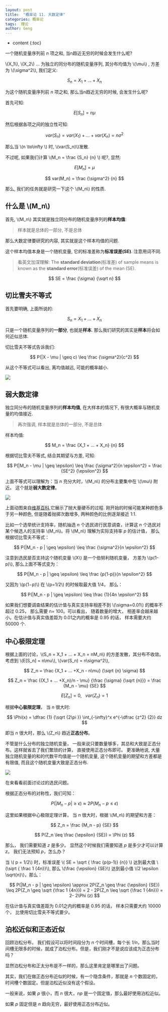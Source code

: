```yaml
---
layout: post
title:  "概率论 11. 大数定律"
categories: 概率论
tags:  理论
author: Geng
---
```


* content
{:toc}

一个随机变量序列前 *n* 项之和, 当n趋近无穷的时候会发生什么呢?






\\(X_1\\), \\(X_2\\) ... 为独立的同分布的随机变量序列, 其分布均值为 \\(\mu\\) , 方差为 \\(\sigma^2\\), 我们定义:

$$ S_n = X_1 + ... + X_n $$

为这个随机变量序列前 *n* 项之和, 那么当n趋近无穷的时候, 会发生什么呢?

首先可知:

$$ E[S_n] = n \mu $$

然后根据各项之间的独立性可知:

$$ var(S_n) = var(X_1) + ... + var(X_n) = n \sigma^2 $$

那么当 \\(n \to\infty \\) 时, \\(var(S_n)\\)发散.

不过呢, 如果我们计算 \\(M_n = \frac {S_n} {n} \\) 呢?, 显然:

$$ E[M_n] = \mu $$

$$ var(M_n) = \frac {\sigma^2} {n} $$

那么, 我们的任务就是研究一下这个 \\(M_n\\) 的性质.


## 什么是 \\(M_n\\)

首先, \\(M_n\\) 其实就是独立同分布的随机变量序列的**样本均值**:

> 样本就是总体的一部分, 不是总体

那么大数定律要研究的内容, 其实就是这个样本均值的问题.

这个样本均值本身是一个随机变量, 它的标准差称为**标准误差(SE)**. 注意用词不同.

> 看英文加深理解: The **standard deviation**(标准差) of sample means is known as the **standard error**(标准误差) of the mean (SE).

$$ SE = \frac {\sigma} {\sqrt n} $$

## 切比雪夫不等式
首先要明确, 上面所说的:

$$ S_n = X_1 + ... + X_n $$

只是一个随机变量序列的**一部分**, 也就是**样本**. 那么我们研究的其实是**样本**将会如何近似总体. 

切比雪夫不等式告诉我们:

$$ P(|X - \mu | \geq c) \leq \frac {\sigma^2}{c^2}  $$

从这个不等式可以看出, 离均值越远, 可能的概率越小.

![](https://onlinecourses.science.psu.edu/stat200/sites/onlinecourses.science.psu.edu.stat200/files/lesson01/emp_rule.gif)

## 弱大数定律
独立同分布的随机变量序列的**样本均值**, 在大样本的情况下, 有很大概率与随机变量的均值接近.

> 再次强调, 样本就是总体的一部分, 不是总体

样本均值:

$$ M_n = \frac {X_1 + ... + X_n} {n} $$

根据切比雪夫不等式, 结合其期望与方差, 可知:

$$ P(|M_n - \mu | \geq \epsilon) \leq \frac {\sigma^2}{n \epsilon^2} = \frac {SE^2} {\epsilon^2} $$


上面不等式可以理解为：当 *n* 充分大时，\\(M_n\\) 的分布主要集中在 \\(\mu\\) 附近。 这个就是**弱大数定律**。

![](https://upload.wikimedia.org/wikipedia/commons/4/49/Lawoflargenumbersanimation2.gif)

上面动图来自[维基百科](https://en.wikipedia.org/wiki/Law_of_large_numbers),它展示了抛大量硬币的过程. 刚开始的时候可能某种颜色多于另一种颜色, 但是随着抛掷次数增多, 两种颜色的比例逐渐接近 1:1.

比如一个选举统计支持率，随机抽选 *n* 个选民进行民意调查，计算这 *n* 个选民对某个候选人的支持率 \\(M_n\\)。将 \\(M_n\\) 理解为实际支持率 *p* 的估计值， 那么根据切比雪夫不等式：

$$ P(|M_n - p | \geq \epsilon) \leq \frac {\sigma^2}{n \epsilon^2}  $$

注意到选民是否支持这个随机变量 \\(X\\) 是一个伯努利随机变量， 方差为 \\(p(1-p)\\), 那么上面不等式变为：

$$ P(|M_n - p | \geq \epsilon) \leq \frac {p(1-p)}{n \epsilon^2}  $$

又因为 \\(p(1−p)\\) 在 \\(p=1/2\\) 的时候取最大值 1/4， 那么：

$$ P(|M_n - p | \geq \epsilon) \leq \frac {1}{4n \epsilon^2}  $$

如果我们想要调查结果的估计值与真实支持率相差不到 \\(\sigma=0.01\\) 的概率不超过 0.25， 那么需要 n= 100。可以看出， 随着数量的增大， 相差率会越来越小。在估计值与真实值差距为 0.01之内的概率是 0.95 的话， 样本需要大约 50000 个.

## 中心极限定理
根据上面的讨论，\\(S_n = X_1 + ... + X_n = nM_n\\) 的方差发散，其分布不收敛。考虑到 \\(E[S_n] = n\mu\\), \\(var(S_n) = n\sigma^2\\),

$$ Z_n = \frac {X_1 + ... +X_n - n\mu} {\sqrt {n} \sigma} $$


$$ Z_n = \frac {(X_1 + ... +X_n)/n - \mu} {\frac {\sigma} {\sqrt {n}}} = \frac {M_n - \mu} {SE} $$


$$ E[Z_n] = 0, \ \ \ var(Z_n) = 1 $$

根据**中心极限定理**， 当 *n* 很大时:

$$ \Phi(x) = \dfrac {1} {\sqrt {2\pi }} \int_{-\infty}^x e^{-\dfrac {z^2} {2}} dz $$


即当 *n* 很大时，那么 \\(Z_n\\) 趋近**正态分布**。

不管是什么分布的独立随机变量， 一般来说只要数量够多，其总和大致是正态分布。这样就省去了我们繁琐的计算， 直接使用正态分布即可。 更准确地说, 大量独立随机变量的和的代数平均值是一个随机变量, 这个随机变量的期望和方差都是有限值, 而且这个随机变量大致是正态分布.

![](https://upload.wikimedia.org/wikipedia/commons/thumb/b/b7/Binomial_Distribution.svg/375px-Binomial_Distribution.svg.png)

在来看看前面讨论过的选民问题。

根据正态分布的对称性，我们可知：

$$ P(|M_n - p | \geq \epsilon) \approx 2P(M_n - p \leq \epsilon)  $$


这里如果根据中心极限定理计算， 当 *n* 很大时，根据 \\(M_n\\) 的期望和方差：

$$ Z_n = \frac {M_n - p} {SE}  $$

$$ P(Z_n \leq \frac {\epsilon} {SE}) = \Phi (z) $$

那么， 我们需要知道 *z* 是多少。 显然这个时候我们需要知道 *p* 是多少才可以计算 *z*。 我们无法预知 *p*，怎么办？

当 \\( p = 1/2\\) 时，标准误差 \\( SE = \sqrt { \frac {p(p-1)} {n}} \\) 达到最大值 \\(\sqrt { \frac 1 {4n}}\\), 那么 \\(\frac {\epsilon} {SE}\\) 达到最小值 \\(2 \epsilon \sqrt{n}\\)，那么：

$$ P(|M_n - p | \geq \epsilon) 
\approx 2P(Z_n \geq \frac {\epsilon} {SE}) 
\leq 2P(Z_n \geq \sqrt {\frac 1 {4n}})
= 2 - 2P(Z_n \leq \sqrt {\frac 1 {4n}}) 
= 2- 2\Phi (z)
$$

在估计值与真实值差距为 0.01之内的概率是 0.95 的话， 样本只需要大约 10000 个， 比使用切比雪夫不等式要少。

## 泊松近似和正态近似

回顾泊松分布， 我们假设可以将时间段分为 *n* 个时间槽，每个长 *1/n*，那么当时间槽无限多的时候，就成了泊松分布。但是，我们刚才不是说应该成为正态分布吗？

显然泊松分布和正太分布是不一样的，那么这里肯定是哪里出了问题。

其实，我们在做正态分布近似的时候，有一个隐含条件，那就是 *n* 个数固定的，时间槽个数固定。但是泊松近似没有这个假设。

一般来说，如果 *p* 很小，而 *n* 很大，*np* 是一个固定值，那么最好使用泊松近似。

如果 *p* 固定但是 *n* 趋向无穷，最好使用正态分布近似。
